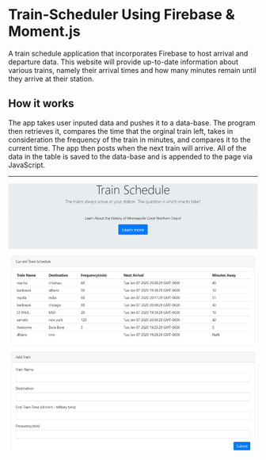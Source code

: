 # Train-Scheduler Using Firebase & Moment.js 

A train schedule application that incorporates Firebase to host arrival and departure data. This website will provide up-to-date information about various trains, namely their arrival times and how many minutes remain until they arrive at their station.

## How it works

The app takes user inputed data and pushes it to a data-base. The program then retrieves it, compares the time that the orginal train left, takes in consideration the frequency of the train in minutes, and compares it to the current time. The app then posts when the next train will arrive. All of the data in the table is saved to the data-base and is appended to the page via JavaScript.

<hr>

![](Capture.JPG)


